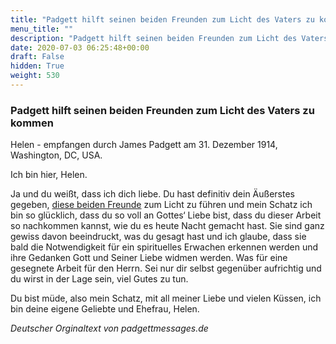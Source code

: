 ```yaml
---
title: "Padgett hilft seinen beiden Freunden zum Licht des Vaters zu kommen"
menu_title: ""
description: "Padgett hilft seinen beiden Freunden zum Licht des Vaters zu kommen"
date: 2020-07-03 06:25:48+00:00
draft: False
hidden: True
weight: 530
---
```

### Padgett hilft seinen beiden Freunden zum Licht des Vaters zu kommen

Helen - empfangen durch James Padgett am 31. Dezember 1914, Washington, DC, USA.

Ich bin hier, Helen.

Ja und du weißt, dass ich dich liebe. Du hast definitiv dein Äußerstes gegeben, [diese beiden Freunde](/padgett-botschaften/padgett-botschaften-in-reihenfolge-des-datums/padgett-botschaften-1914/padgetts-vater-erzaehlt-von-aufzeichnungen-von-seelenverwandten-jep-john-h-padgett-31-dezember-1914/) zum Licht zu führen und mein Schatz ich bin so glücklich, dass du so voll an Gottes‘ Liebe bist, dass du dieser Arbeit so nachkommen kannst, wie du es heute Nacht gemacht hast. Sie sind ganz gewiss davon beeindruckt, was du gesagt hast und ich glaube, dass sie bald die Notwendigkeit für ein spirituelles Erwachen erkennen werden und ihre Gedanken Gott und Seiner Liebe widmen werden. Was für eine gesegnete Arbeit für den Herrn. Sei nur dir selbst gegenüber aufrichtig und du wirst in der Lage sein, viel Gutes zu tun.

Du bist müde, also mein Schatz, mit all meiner Liebe und vielen Küssen, ich bin deine eigene Geliebte und Ehefrau, Helen.

*Deutscher Orginaltext von padgettmessages.de*
